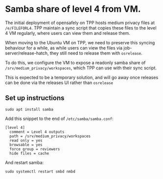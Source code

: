 # Samba share of level 4 from VM.

The initial deployment of opensafely on TPP hosts medium privacy files at
`/e/FILEFORL4`. TPP maintain a sync script that copies these files to the level
4 VM regularly, where users can view them and release them.

When moving to the Ubuntu VM on TPP, we need to preserve this syncing behaviour
for a while, as while users can view the files via job-server/release-hatch,
they still need to release them with `osrelease`.


To do this, we configure the VM to expose a readonly samba share of
`/srv/medium_privacy/workspaces`, which TPP can use with their sync script.

This is expected to be a temporary solution, and will go away once releases can
be done via the releases UI rather than `osrelease`

## Set up instructions

`sudo apt install samba`

Add this snippet to the end of `/etc/samba/samba.conf`:

```
[level 4]
  comment = Level 4 outputs
  path = /srv/medium_privacy/workspaces
  read only = yes
  browsable = yes
  force group = reviewers
  hide files = cache
```

And restart samba:

`sudo systemctl restart smbd nmbd`

